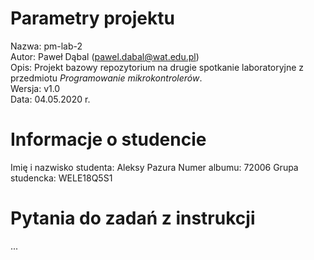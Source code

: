 # Parametry projektu

Nazwa: pm-lab-2  
Autor: Paweł Dąbal (pawel.dabal@wat.edu.pl)  
Opis: Projekt bazowy repozytorium na drugie spotkanie laboratoryjne z przedmiotu _Programowanie mikrokontrolerów_.  
Wersja: v1.0  
Data: 04.05.2020 r.

# Informacje o studencie

Imię i nazwisko studenta: Aleksy Pazura 
Numer albumu: 72006 
Grupa studencka: WELE18Q5S1

# Pytania do zadań z instrukcji
...
